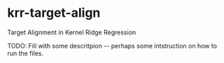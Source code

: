 # krr-target-align
Target Alignment in Kernel Ridge Regression


TODO: Fill with some descritpion -- perhaps some intstruction on how to run the files.
